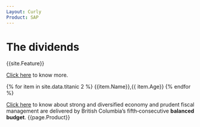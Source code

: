 ```yaml
---
Layout: Curly
Product: SAP
---
```


# The dividends

{{site.Feature}}

[Click here](https://anshitadhawan.github.io/ansh12/file.html) to know more.


{% for item in site.data.titanic 2 %}
{{item.Name}},{{ item.Age}}
{% endfor %}

[Click here](https://app.slack.com/client/T0167KWU8F2/C015HR4DY82) to know about strong and diversified economy and prudent fiscal management are delivered by British Columbia’s fifth‐consecutive **balanced budget**. {{page.Product}}
